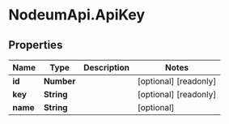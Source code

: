 # NodeumApi.ApiKey

## Properties

Name | Type | Description | Notes
------------ | ------------- | ------------- | -------------
**id** | **Number** |  | [optional] [readonly] 
**key** | **String** |  | [optional] [readonly] 
**name** | **String** |  | [optional] 


